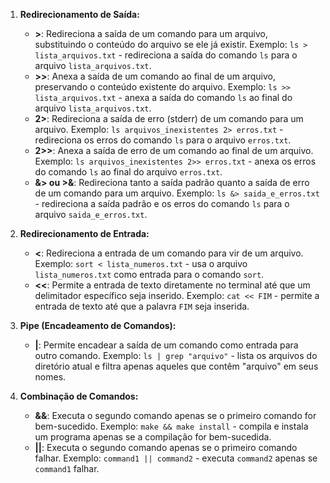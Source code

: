 1. **Redirecionamento de Saída:**
   - **>**: Redireciona a saída de um comando para um arquivo, substituindo o conteúdo do arquivo se ele já existir.
     Exemplo: `ls > lista_arquivos.txt` - redireciona a saída do comando `ls` para o arquivo `lista_arquivos.txt`.
   - **>>**: Anexa a saída de um comando ao final de um arquivo, preservando o conteúdo existente do arquivo.
     Exemplo: `ls >> lista_arquivos.txt` - anexa a saída do comando `ls` ao final do arquivo `lista_arquivos.txt`.
   - **2>**: Redireciona a saída de erro (stderr) de um comando para um arquivo.
     Exemplo: `ls arquivos_inexistentes 2> erros.txt` - redireciona os erros do comando `ls` para o arquivo `erros.txt`.
   - **2>>**: Anexa a saída de erro de um comando ao final de um arquivo.
     Exemplo: `ls arquivos_inexistentes 2>> erros.txt` - anexa os erros do comando `ls` ao final do arquivo `erros.txt`.
   - **&> ou >&**: Redireciona tanto a saída padrão quanto a saída de erro de um comando para um arquivo.
     Exemplo: `ls &> saida_e_erros.txt` - redireciona a saída padrão e os erros do comando `ls` para o arquivo `saida_e_erros.txt`.

2. **Redirecionamento de Entrada:**
   - **<**: Redireciona a entrada de um comando para vir de um arquivo.
     Exemplo: `sort < lista_numeros.txt` - usa o arquivo `lista_numeros.txt` como entrada para o comando `sort`.
   - **<<**: Permite a entrada de texto diretamente no terminal até que um delimitador específico seja inserido.
     Exemplo: `cat << FIM` - permite a entrada de texto até que a palavra `FIM` seja inserida.

3. **Pipe (Encadeamento de Comandos):**
   - **|**: Permite encadear a saída de um comando como entrada para outro comando.
     Exemplo: `ls | grep "arquivo"` - lista os arquivos do diretório atual e filtra apenas aqueles que contêm "arquivo" em seus nomes.

4. **Combinação de Comandos:**
   - **&&**: Executa o segundo comando apenas se o primeiro comando for bem-sucedido.
     Exemplo: `make && make install` - compila e instala um programa apenas se a compilação for bem-sucedida.
   - **||**: Executa o segundo comando apenas se o primeiro comando falhar.
     Exemplo: `command1 || command2` - executa `command2` apenas se `command1` falhar.